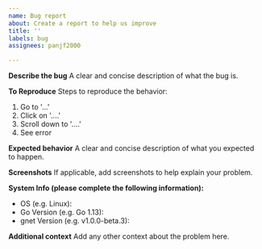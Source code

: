 ```yaml
---
name: Bug report
about: Create a report to help us improve
title: ''
labels: bug
assignees: panjf2000

---
```


**Describe the bug**
A clear and concise description of what the bug is.

**To Reproduce**
Steps to reproduce the behavior:
1. Go to '...'
2. Click on '....'
3. Scroll down to '....'
4. See error

**Expected behavior**
A clear and concise description of what you expected to happen.

**Screenshots**
If applicable, add screenshots to help explain your problem.

**System Info (please complete the following information):**
 - OS (e.g. Linux): 
 - Go Version (e.g. Go 1.13): 
 - gnet Version (e.g. v1.0.0-beta.3): 

**Additional context**
Add any other context about the problem here.
